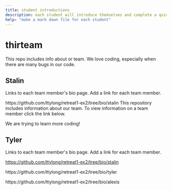 ```yaml
---
title: student introductions
description: each student will introduce themselves and complete a quick bio
help: "make a mark down file for each student"
---
```


# thirteam

This repo includes info about or team. We love coding, especially when there are many bugs in our code. 

## Stalin

Links to each team member's bio page. Add a link for each team member.

<p>https://github.com/ttylong/retreat1-ex2/tree/bio/stalin
This repository includes information about our team. To view information on a team member click the link below.
<p>We are trying to learn more coding!

## Tyler

Links to each team member's bio page. Add a link for each team member.

https://github.com/ttylong/retreat1-ex2/tree/bio/stalin
<p>https://github.com/ttylong/retreat1-ex2/tree/bio/tyler
<p>https://github.com/ttylong/retreat1-ex2/tree/bio/alexis
